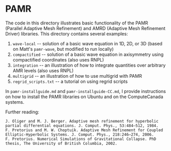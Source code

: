 # PAMR

The code in this directory illustrates basic functionality of the PAMR (Parallel Adaptive Mesh Refinement) and AMRD (Adaptive Mesh Refinement Driver) libraries. This directory contains several examples:
1. `wave-local` -- solution of a basic wave equation in 1D, 2D, or 3D (based on Matt's `pamr-wave`, but modified to run locally)
2. `compactified` -- solution of a basic wave equation in axisymmetry using compactified coordinates (also uses RNPL)
3. `integration` -- an illustration of how to integrate quantities over arbitrary AMR levels (also uses RNPL)
4. `multigrid` -- an illustration of how to use multigrid with PAMR
5. `regrid_scripts.txt` -- a tutorial on using regrid scripts

In `pamr-installguide.md` and `pamr-installguide-CC.md`, I provide instructions on how to install the PAMR libraries on Ubuntu and on the ComputeCanada systems.

Further reading:
```
J. Oliger and M. J. Berger. Adaptive mesh refinement for hyperbolic partial differential equations. J. Comput. Phys., 53:484–512, 1984.
F. Pretorius and M. W. Choptuik. Adaptive Mesh Refinement for Coupled Elliptic-Hyperbolic Systems. J. Comput. Phys., 218:246–274, 2006.
F. Pretorius. Numerical Simulations of Gravitational Collapse. PhD thesis, The University of British Columbia, 2002.
```
